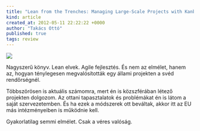 ```yaml
---
title: "Lean from the Trenches: Managing Large-Scale Projects with Kanban - Henrik Kniberg"
kind: article
created_at: 2012-05-11 22:22:22 +0000
author: "Takács Ottó"
published: true
tags: review
---
```

![](http://imagery.pragprog.com/products/271/hklean_xlargecover.jpg?1321302278)

Nagyszerű könyv. Lean elvek. Agile fejlesztés. És nem az elmélet, hanem az, hogyan ténylegesen megvalósították egy állami projekten a svéd rendőrségnél.

Többszörösen is aktuális számomra, mert én is közszférában létező projekten dolgozom. Az ottani tapasztalatok és problémákat én is látom a saját szervezetemben. És ha ezek a módszerek ott beváltak, akkor itt az EU más intézményeiben is működnie kell.

Gyakorlatilag semmi elmélet. Csak a véres valóság.



<div class='old-comments'></div>